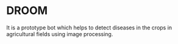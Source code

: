 # DROOM
It is a prototype bot which helps to detect diseases in the crops in agricultural fields using image processing.
